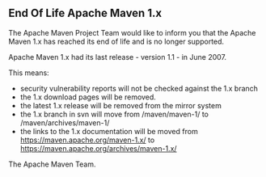 ## End Of Life Apache Maven 1.x
<!--
Licensed to the Apache Software Foundation (ASF) under one
or more contributor license agreements.  See the NOTICE file
distributed with this work for additional information
regarding copyright ownership.  The ASF licenses this file
to you under the Apache License, Version 2.0 (the
"License"); you may not use this file except in compliance
with the License.  You may obtain a copy of the License at

    http://www.apache.org/licenses/LICENSE-2.0

Unless required by applicable law or agreed to in writing,
software distributed under the License is distributed on an
"AS IS" BASIS, WITHOUT WARRANTIES OR CONDITIONS OF ANY
KIND, either express or implied.  See the License for the
specific language governing permissions and limitations
under the License.
-->
The Apache Maven Project Team would like to inform you that the Apache
Maven 1.x has reached its end of life and is no longer supported.

Apache Maven 1.x had its last release - version 1.1 - in June 2007.

This means:

-   security vulnerability reports will not be checked against the 1.x
    branch
-   the 1.x download pages will be removed.
-   the latest 1.x release will be removed from the mirror system
-   the 1.x branch in svn will move from /maven/maven-1/ to
    /maven/archives/maven-1/
-   the links to the 1.x documentation will be moved from
    https://maven.apache.org/maven-1.x/ to
    https://maven.apache.org/archives/maven-1.x/

The Apache Maven Team.

